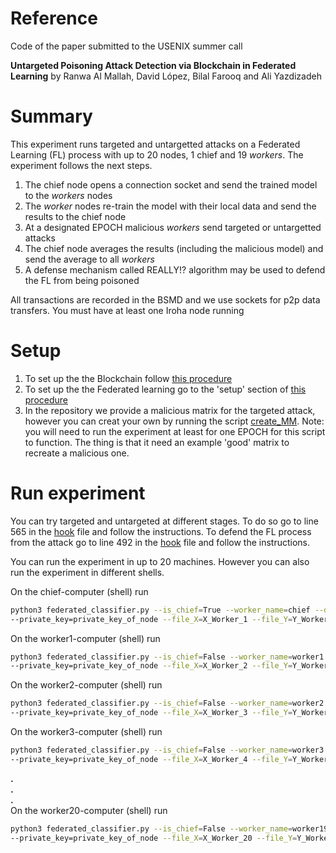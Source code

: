 # Reference
Code of the paper submitted to the USENIX summer call 

**Untargeted Poisoning Attack Detection via Blockchain in Federated Learning** by Ranwa Al Mallah, David López,
Bilal Farooq and Ali Yazdizadeh

# Summary
This experiment runs targeted and untargetted attacks on a Federated Learning (FL) process 
with up to 20 nodes, 1 chief and 19 *workers*. 
The experiment follows the next steps.
1. The chief node opens a connection socket and send the trained model to the *workers* nodes 
2. The *worker* nodes re-train the model with their local data and send the results to the chief node
3. At a designated EPOCH malicious *workers* send targeted or untargetted attacks
3. The chief node averages the results (including the malicious model) and send the average to all *workers*
4. A defense mechanism called REALLY!? algorithm may be used to defend the FL from being poisoned 

All transactions are recorded in the BSMD and we use sockets for p2p data transfers. 
You must have at least one Iroha node running

# Setup
1. To set up the the Blockchain follow [this procedure](../../utils/README.md)
2. To set up the the Federated learning go to the 'setup' 
   section of [this procedure](../federated_learning/README.md)
3. In the repository we provide a malicious matrix for the targeted attack, however you can creat your own
   by running the script [create_MM](create_MM.py). Note: you will need to run the experiment at least for
   one EPOCH for this script to function. The thing is that it need an example 'good' matrix to recreate a 
   malicious one.

# Run experiment
You can try targeted and untargeted at different stages. To do so go to line 565 in the [hook](hook.py) file 
and follow the instructions. To defend the FL process from the attack go to line 492 in the [hook](hook.py) 
file and follow the instructions.

You can run the experiment in up to 20 machines. However you can also run the experiment in different shells.

On the chief-computer (shell) run
```bash
python3 federated_classifier.py --is_chief=True --worker_name=chief --domain=public --ip=ip_iroha_node \
--private_key=private_key_of_node --file_X=X_Worker_1 --file_Y=Y_Worker_1
```
On the worker1-computer (shell) run
```bash
python3 federated_classifier.py --is_chief=False --worker_name=worker1 --domain=public --ip=ip_iroha_node \
--private_key=private_key_of_node --file_X=X_Worker_2 --file_Y=Y_Worker_2
```
On the worker2-computer (shell) run
```bash
python3 federated_classifier.py --is_chief=False --worker_name=worker2 --domain=public --ip=ip_iroha_node \
--private_key=private_key_of_node --file_X=X_Worker_3 --file_Y=Y_Worker_3 
```
On the worker3-computer (shell) run
```bash
python3 federated_classifier.py --is_chief=False --worker_name=worker3 --domain=public --ip=ip_iroha_node \
--private_key=private_key_of_node --file_X=X_Worker_4 --file_Y=Y_Worker_4
```
**.**  
**.**  
**.**  
On the worker20-computer (shell) run
```bash
python3 federated_classifier.py --is_chief=False --worker_name=worker19 --domain=public --ip=ip_iroha_node \
--private_key=private_key_of_node --file_X=X_Worker_20 --file_Y=Y_Worker_20
```


